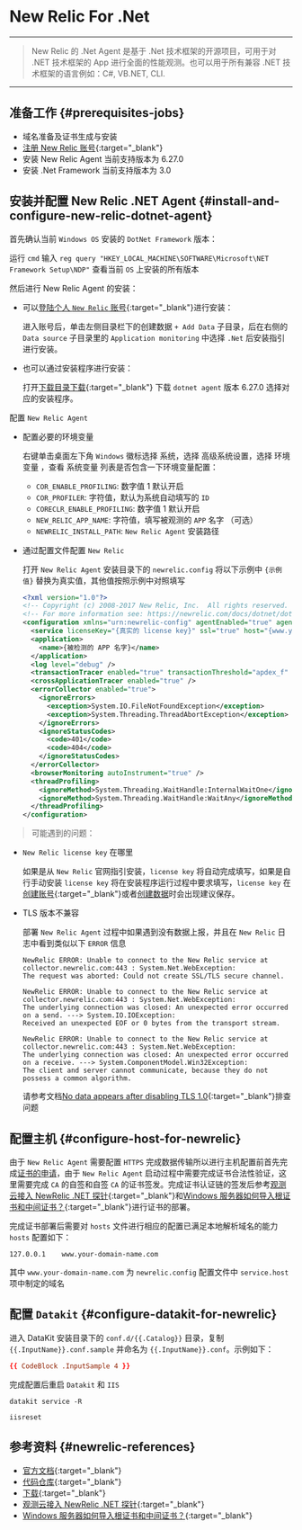<!-- markdownlint-disable MD025 -->
# New Relic For .Net
<!-- markdownlint-enable -->

---

> New Relic 的 .Net Agent 是基于 .Net 技术框架的开源项目，可用于对 .NET 技术框架的 App 进行全面的性能观测。也可以用于所有兼容 .NET 技术框架的语言例如：C#, VB.NET, CLI.

---

## 准备工作 {#prerequisites-jobs}

- 域名准备及证书生成与安装
- [注册 New Relic 账号](https://newrelic.com/signup?via=login){:target="_blank"}
- 安装 New Relic Agent 当前支持版本为 6.27.0
- 安装 .Net Framework 当前支持版本为 3.0

## 安装并配置 New Relic .NET Agent {#install-and-configure-new-relic-dotnet-agent}

首先确认当前 `Windows OS` 安装的 `DotNet Framework` 版本：

  运行 `cmd` 输入 `reg query "HKEY_LOCAL_MACHINE\SOFTWARE\Microsoft\NET Framework Setup\NDP"` 查看当前 `OS` 上安装的所有版本

然后进行 New Relic Agent 的安装：

- 可以[登陆个人 `New Relic` 账号](https://one.newrelic.com){:target="_blank"}进行安装：

  进入账号后，单击左侧目录栏下的创建数据 `+ Add Data` 子目录，后在右侧的 `Data source` 子目录里的 `Application monitoring` 中选择 `.Net` 后安装指引进行安装。

- 也可以通过安装程序进行安装：

  打开[下载目录下载](https://download.newrelic.com/dot_net_agent/6.x_release/){:target="_blank"} 下载 `dotnet agent` 版本 6.27.0 选择对应的安装程序。

配置 `New Relic Agent`

- 配置必要的环境变量

  右键单击桌面左下角 `Windows` 徽标选择 系统，选择 高级系统设置，选择 环境变量 ，查看 系统变量 列表是否包含一下环境变量配置：

    - `COR_ENABLE_PROFILING`: 数字值 1 默认开启
    - `COR_PROFILER`: 字符值，默认为系统自动填写的 `ID`
    - `CORECLR_ENABLE_PROFILING`: 数字值 1 默认开启
    - `NEW_RELIC_APP_NAME`: 字符值，填写被观测的 `APP` 名字 （可选）
    - `NEWRELIC_INSTALL_PATH`: `New Relic Agent` 安装路径

- 通过配置文件配置 `New Relic`

  打开 `New Relic Agent` 安装目录下的 `newrelic.config` 将以下示例中 `{示例值}` 替换为真实值，其他值按照示例中对照填写

  ```xml
  <?xml version="1.0"?>
  <!-- Copyright (c) 2008-2017 New Relic, Inc.  All rights reserved. -->
  <!-- For more information see: https://newrelic.com/docs/dotnet/dotnet-agent-configuration -->
  <configuration xmlns="urn:newrelic-config" agentEnabled="true" agentRunID="{agent id (可自己制定也可不填)}">
    <service licenseKey="{真实的 license key}" ssl="true" host="{www.your-domain-name.com}" port="{Datakit 端口号}" />
    <application>
      <name>{被检测的 APP 名字}</name>
    </application>
    <log level="debug" />
    <transactionTracer enabled="true" transactionThreshold="apdex_f" stackTraceThreshold="500" recordSql="obfuscated" explainEnabled="false" explainThreshold="500" />
    <crossApplicationTracer enabled="true" />
    <errorCollector enabled="true">
      <ignoreErrors>
        <exception>System.IO.FileNotFoundException</exception>
        <exception>System.Threading.ThreadAbortException</exception>
      </ignoreErrors>
      <ignoreStatusCodes>
        <code>401</code>
        <code>404</code>
      </ignoreStatusCodes>
    </errorCollector>
    <browserMonitoring autoInstrument="true" />
    <threadProfiling>
      <ignoreMethod>System.Threading.WaitHandle:InternalWaitOne</ignoreMethod>
      <ignoreMethod>System.Threading.WaitHandle:WaitAny</ignoreMethod>
    </threadProfiling>
  </configuration>
  ```

> 可能遇到的问题：

- `New Relic license key` 在哪里

  如果是从 `New Relic` 官网指引安装，`license key` 将自动完成填写，如果是自行手动安装 `license key` 将在安装程序运行过程中要求填写，`license key` 在[创建账号](https://newrelic.com/signup?via=login){:target="_blank"}或者[创建数据](newrelic-dotnet.md#install-and-configure-new-relic-dotnet-agent)时会出现建议保存。

- TLS 版本不兼容

  部署 `New Relic Agent` 过程中如果遇到没有数据上报，并且在 `New Relic` 日志中看到类似以下 `ERROR` 信息

  ```log
  NewRelic ERROR: Unable to connect to the New Relic service at collector.newrelic.com:443 : System.Net.WebException:
  The request was aborted: Could not create SSL/TLS secure channel.
  ```

  ```log
  NewRelic ERROR: Unable to connect to the New Relic service at collector.newrelic.com:443 : System.Net.WebException:
  The underlying connection was closed: An unexpected error occurred on a send. ---> System.IO.IOException:
  Received an unexpected EOF or 0 bytes from the transport stream.
  ```

  ```log
  NewRelic ERROR: Unable to connect to the New Relic service at collector.newrelic.com:443 : System.Net.WebException:
  The underlying connection was closed: An unexpected error occurred on a receive. ---> System.ComponentModel.Win32Exception:
  The client and server cannot communicate, because they do not possess a common algorithm.
  ```

  请参考文档[No data appears after disabling TLS 1.0](https://docs.newrelic.com/docs/apm/agents/net-agent/troubleshooting/no-data-appears-after-disabling-tls-10/){:target="_blank"}排查问题

## 配置主机 {#configure-host-for-newrelic}

由于 `New Relic Agent` 需要配置 `HTTPS` 完成数据传输所以进行主机配置前首先完成[证书的申请](certificate.md#self-signed-certificate-with-openssl)，由于 `New Relic Agent` 启动过程中需要完成证书合法性验证，这里需要完成 `CA` 的自签和自签 `CA` 的证书签发。完成证书认证链的签发后参考[观测云接入 NewRelic .NET 探针](https://blog.csdn.net/liurui_wuhan/article/details/132889536){:target="_blank"}和[Windows 服务器如何导入根证书和中间证书？](https://baijiahao.baidu.com/s?id=1738111820379111942&wfr=spider&for=pc){:target="_blank"}进行证书的部署。

完成证书部署后需要对 `hosts` 文件进行相应的配置已满足本地解析域名的能力 `hosts` 配置如下：

```config
127.0.0.1    www.your-domain-name.com
```

其中 `www.your-domain-name.com` 为 `newrelic.config` 配置文件中 `service.host` 项中制定的域名

## 配置 `Datakit` {#configure-datakit-for-newrelic}

进入 DataKit 安装目录下的 `conf.d/{{.Catalog}}` 目录，复制 `{{.InputName}}.conf.sample` 并命名为 `{{.InputName}}.conf`。示例如下：

```toml
{{ CodeBlock .InputSample 4 }}
```

完成配置后重启 `Datakit` 和 `IIS`

```shell
datakit service -R

iisreset
```

## 参考资料 {#newrelic-references}

- [官方文档](https://docs.newrelic.com/){:target="_blank"}
- [代码仓库](https://github.com/newrelic/newrelic-dotnet-agent){:target="_blank"}
- [下载](https://download.newrelic.com/){:target="_blank"}
- [观测云接入 NewRelic .NET 探针](https://blog.csdn.net/liurui_wuhan/article/details/132889536){:target="_blank"}
- [Windows 服务器如何导入根证书和中间证书？](https://baijiahao.baidu.com/s?id=1738111820379111942&wfr=spider&for=pc){:target="_blank"}
